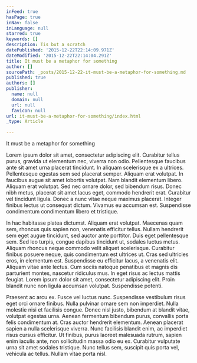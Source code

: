 ```yaml
---
inFeed: true
hasPage: true
inNav: false
inLanguage: null
starred: true
keywords: []
description: Tis but a scratch
datePublished: '2015-12-22T22:14:09.971Z'
dateModified: '2015-12-22T22:14:04.291Z'
title: It must be a metaphor for something
author: []
sourcePath: _posts/2015-12-22-it-must-be-a-metaphor-for-something.md
published: true
authors: []
publisher:
  name: null
  domain: null
  url: null
  favicon: null
url: it-must-be-a-metaphor-for-something/index.html
_type: Article

---
```

It must be a metaphor for something

Lorem ipsum dolor sit amet, consectetur adipiscing elit. Curabitur tellus purus, gravida ut elementum nec, viverra non odio. Pellentesque faucibus ante sit amet urna placerat tincidunt. In aliquam scelerisque ex a ultrices. Pellentesque egestas sem sed placerat semper. Aliquam erat volutpat. In faucibus augue sit amet lobortis volutpat. Nam blandit elementum libero. Aliquam erat volutpat. Sed nec ornare dolor, sed bibendum risus. Donec nibh metus, placerat sit amet lacus eget, commodo hendrerit erat. Curabitur vel tincidunt ligula. Donec a nunc vitae neque maximus placerat. Integer finibus lectus ut consequat dictum. Vivamus eu accumsan est. Suspendisse condimentum condimentum libero et tristique.

In hac habitasse platea dictumst. Aliquam erat volutpat. Maecenas quam sem, rhoncus quis sapien non, venenatis efficitur tellus. Nullam hendrerit sem eget augue tincidunt, sed auctor ante porttitor. Duis eget pellentesque sem. Sed leo turpis, congue dapibus tincidunt ut, sodales luctus metus. Aliquam rhoncus neque commodo velit aliquet scelerisque. Curabitur finibus posuere neque, quis condimentum est ultrices ut. Cras sed ultricies eros, in elementum est. Suspendisse eu efficitur lacus, a venenatis elit. Aliquam vitae ante lectus. Cum sociis natoque penatibus et magnis dis parturient montes, nascetur ridiculus mus. In eget risus ac lectus mattis feugiat. Lorem ipsum dolor sit amet, consectetur adipiscing elit. Proin blandit nunc non ligula accumsan volutpat. Suspendisse potenti.

Praesent ac arcu ex. Fusce vel luctus nunc. Suspendisse vestibulum risus eget orci ornare finibus. Nulla pulvinar ornare sem non imperdiet. Nulla molestie nisi et facilisis congue. Donec nisl justo, bibendum at blandit vitae, volutpat egestas urna. Aenean fermentum bibendum purus, convallis porta felis condimentum at. Cras auctor hendrerit elementum. Aenean placerat sapien a nulla scelerisque viverra. Nunc facilisis blandit enim, ac imperdiet risus cursus efficitur. Ut finibus, purus laoreet malesuada rutrum, sapien enim iaculis ante, non sollicitudin massa odio eu ex. Curabitur vulputate urna sit amet sodales tristique. Nunc tellus sem, suscipit quis porta vel, vehicula ac tellus. Nullam vitae porta nisl.